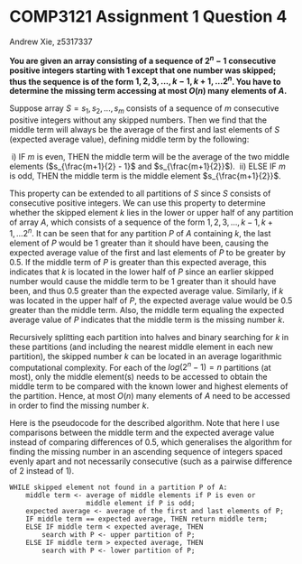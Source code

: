 # COMP3121 Assignment 1 Question 4

Andrew Xie, z5317337

**You are given an array consisting of a sequence of $2^n-1$ consecutive positive integers starting with 1 except that one number was skipped; thus the sequence is of the form $1,2,3,...,k-1,k+1,...2^n$. You have to determine the missing term accessing at most $O(n)$ many elements of $A$.** 

Suppose array $S = s_1, s_2, ..., s_m$ consists of a sequence of $m$ consecutive positive integers without any skipped numbers. Then we find that the middle term will always be the average of the first and last elements of $S$ (expected average value), defining middle term by the following:

​	i) IF $m$ is even, THEN the middle term will be the average of the two middle elements ($s_{\frac{m+1}{2} - 1}$ and $s_{\frac{m+1}{2}}$).
​	ii) ELSE IF $m$ is odd, THEN the middle term is the middle element $s_{\frac{m+1}{2}}$.

This property can be extended to all partitions of $S$ since $S$ consists of consecutive positive integers. We can use this property to determine whether the skipped element $k$ lies in the lower or upper half of any partition of array $A$, which consists of a sequence of the form $1,2,3,...,k-1,k+1,...2^n$. It can be seen that for any partition $P$ of $A$ containing $k$, the last element of $P$ would be 1 greater than it should have been, causing the expected average value of the first and last elements of $P$ to be greater by $0.5$. If the middle term of $P$ is greater than this expected average, this indicates that $k$ is located in the lower half of $P$ since an earlier skipped number would cause the middle term to be 1 greater than it should have been, and thus $0.5$ greater than the expected average value. Similarly, if $k$ was located in the upper half of $P$, the expected average value would be $0.5$ greater than the middle term. Also, the middle term equaling the expected average value of $P$ indicates that the middle term is the missing number $k$.

Recursively splitting each partition into halves and binary searching for $k$ in these partitions (and including the nearest middle element in each new partition), the skipped number $k$ can be located in an average logarithmic computational complexity. For each of the $log(2^n-1) = n$ partitions (at most), only the middle element(s) needs to be accessed to obtain the middle term to be compared with the known lower and highest elements of the partition. Hence, at most $O(n)$ many elements of $A$ need to be accessed in order to find the missing number $k$. 

Here is the pseudocode for the described algorithm. Note that here I use comparisons between the middle term and the expected average value instead of comparing differences of 0.5, which generalises the algorithm for finding the missing number in an ascending sequence of integers spaced evenly apart and not necessarily consecutive (such as a pairwise difference of 2 instead of 1).

```pseudocode
WHILE skipped element not found in a partition P of A:
    middle term <- average of middle elements if P is even or
                   middle element if P is odd;
    expected average <- average of the first and last elements of P;
    IF middle term == expected average, THEN return middle term;
    ELSE IF middle term < expected average, THEN
        search with P <- upper partition of P;
    ELSE IF middle term > expected average, THEN
        search with P <- lower partition of P;
```

